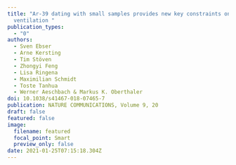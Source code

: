 ```yaml
---
title: "Ar-39 dating with small samples provides new key constraints on ocean
  ventilation "
publication_types:
  - "0"
authors:
  - Sven Ebser
  - Arne Kersting
  - Tim Stöven
  - Zhongyi Feng
  - Lisa Ringena
  - Maximilian Schmidt
  - Toste Tanhua
  - Werner Aeschbach & Markus K. Oberthaler
doi: 10.1038/s41467-018-07465-7
publication: NATURE COMMUNICATIONS, Volume 9, 20
draft: false
featured: false
image:
  filename: featured
  focal_point: Smart
  preview_only: false
date: 2021-01-25T07:15:18.304Z
---
```

